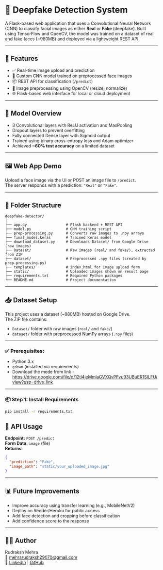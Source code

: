 
# 🧠 Deepfake Detection System

A Flask-based web application that uses a Convolutional Neural Network (CNN) to classify facial images as either **Real** or **Fake** (deepfake). Built using TensorFlow and OpenCV, the model was trained on a dataset of real and fake faces (~980MB) and deployed via a lightweight REST API.

---

## 🚀 Features

- ✅ Real-time image upload and prediction
- 🧠 Custom CNN model trained on preprocessed face images
- 📦 REST API for classification (`/predict`)
- 📸 Image preprocessing using OpenCV (resize, normalize)
- 🌐 Flask-based web interface for local or cloud deployment

---

## 🧠 Model Overview

- 3 Convolutional layers with ReLU activation and MaxPooling
- Dropout layers to prevent overfitting
- Fully connected Dense layer with Sigmoid output
- Trained using binary cross-entropy loss and Adam optimizer
- Achieved **~60% test accuracy** on a limited dataset

---

## 🖼️ Web App Demo

Upload a face image via the UI or POST an image file to `/predict`.  
The server responds with a prediction: `"Real"` or `"Fake"`.

---

## 📁 Folder Structure

```
deepfake-detector/
│
├── app.py                  # Flask backend + REST API
├── model.py                # CNN training script
├── prep-processing.py      # Converts raw images to .npy arrays
├── final_model.keras       # Trained Keras model
├── download_dataset.py     # Downloads Dataset/ from Google Drive (raw images)
├── Dataset/                # Raw images (real/ and fake/), extracted from ZIP
├── dataset/                # Preprocessed .npy files (created by prep-processing.py)
├── templates/              # index.html for image upload form
├── static/                 # Uploaded images shown on result page
├── requirements.txt        # Required Python packages
└── README.md               # Project documentation

```

---

## 📥 Dataset Setup

This project uses a dataset (~980MB) hosted on Google Drive.  
The ZIP file contains:
- `Dataset/` folder with raw images (`real/` and `fake/`)
- `dataset/` folder with preprocessed NumPy arrays (`.npy` files)

---

### ✅ Prerequisites:
- Python 3.x
- `gdown` (installed via requirements)
- Download the mode from link - https://drive.google.com/file/d/12tI4jeMmlaGVXQvPFvu93UBuER1SILFU/view?usp=drive_link

---

### 📦 Step 1: Install Requirements
```bash
pip install -r requirements.txt
```

## 🔗 API Usage

**Endpoint:** `POST /predict`  
**Form Data:** `image` (file)  
**Returns:**
```json
{
  "prediction": "Fake",
  "image_path": "static/your_uploaded_image.jpg"
}
```

---

## 📊 Future Improvements

- Improve accuracy using transfer learning (e.g., MobileNetV2)
- Deploy on Render/Heroku for public access
- Add face detection and cropping before classification
- Add confidence score to the response

---

## 👨‍💻 Author

Rudraksh Mehra  
📧 mehrarudraksh29070@gmail.com  
🔗 [LinkedIn](https://www.linkedin.com/in/rudraksh-mehra-2025282b2/) | [GitHub](https://github.com/RudrakshMehra)
